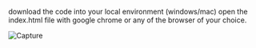 download the code into your local environment (windows/mac) 
open the index.html file with google chrome or any of the browser of your choice.

![Capture](https://github.com/Abhisekh97/simple-zerodha-page/assets/42782568/97c00a42-93a4-42e5-8f32-b5dc6c2c79f5)
